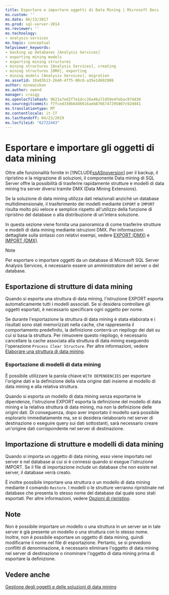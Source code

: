 ```yaml
---
title: Esportare e importare oggetti di Data Mining | Microsoft Docs
ms.custom: ''
ms.date: 06/13/2017
ms.prod: sql-server-2014
ms.reviewer: ''
ms.technology:
- analysis-services
ms.topic: conceptual
helpviewer_keywords:
- backing up databases [Analysis Services]
- exporting mining models
- exporting mining structures
- mining structures [Analysis Services], creating
- mining structures [DMX], exporting
- mining models [Analysis Services], migration
ms.assetid: 10a83b13-2640-4ff5-80c8-a35e1d692908
author: minewiskan
ms.author: owend
manager: craigg
ms.openlocfilehash: 9621a7ed2f7e1dcc26a46a71d59e4febac974d38
ms.sourcegitcommit: f7fced330b64d6616aeb8766747295807c92dd41
ms.translationtype: MT
ms.contentlocale: it-IT
ms.lasthandoff: 04/23/2019
ms.locfileid: "62722443"
---
```

# <a name="export-and-import-data-mining-objects"></a>Esportare e importare gli oggetti di data mining
  Oltre alle funzionalità fornite in [!INCLUDE[ssASnoversion](../../includes/ssasnoversion-md.md)] per il backup, il ripristino e la migrazione di soluzioni, il componente Data mining di SQL Server offre la possibilità di trasferire rapidamente strutture e modelli di data mining tra server diversi tramite DMX (Data Mining Extensions).  
  
 Se la soluzione di data mining utilizza dati relazionali anziché un database multidimensionale, il trasferimento dei modelli mediante `EXPORT` e `IMPORT` risulta molto più veloce e semplice rispetto all'utilizzo della funzione di ripristino del database o alla distribuzione di un'intera soluzione.  
  
 In questa sezione viene fornita una panoramica di come trasferire strutture e modelli di data mining mediante istruzioni DMX. Per informazioni dettagliate sulla sintassi con relativi esempi, vedere [EXPORT &#40;DMX&#41;](/sql/dmx/export-dmx) e [IMPORT &#40;DMX&#41;](/sql/dmx/import-dmx).  
  
> [!NOTE]  
>  Per esportare o importare oggetti da un database di Microsoft SQL Server Analysis Services, è necessario essere un amministratore del server o del database.  
  
## <a name="exporting-data-mining-structures"></a>Esportazione di strutture di data mining  
 Quando si esporta una struttura di data mining, l'istruzione EXPORT esporta automaticamente tutti i modelli associati. Se si desidera controllare gli oggetti esportati, è necessario specificare ogni oggetto per nome.  
  
 Se durante l'esportazione la struttura di data mining è stata elaborata e i risultati sono stati memorizzati nella cache, che rappresenta il comportamento predefinito, la definizione conterrà un riepilogo dei dati su cui si basa la struttura. Per rimuovere questo riepilogo, è necessario cancellare la cache associata alla struttura di data mining eseguendo l'operazione `Process Clear Structure`. Per altre informazioni, vedere [Elaborare una struttura di data mining](process-a-mining-structure.md).  
  
### <a name="exporting-data-mining-models"></a>Esportazione di modelli di data mining  
 È possibile utilizzare la parola chiave `WITH DEPENDENCIES` per esportare l'origine dati e la definizione della vista origine dati insieme al modello di data mining e alla relativa struttura.  
  
 Quando si esporta un modello di data mining senza esportarne le dipendenze, l'istruzione EXPORT esporta la definizione del modello di data mining e la relativa struttura di data mining, ma non la definizione delle origini dati. Di conseguenza, dopo aver importato il modello sarà possibile esplorarlo immediatamente ma, se si desidera rielaborarlo nel server di destinazione o eseguire query sui dati sottostanti, sarà necessario creare un'origine dati corrispondente nel server di destinazione.  
  
## <a name="importing-data-mining-structures-and-models"></a>Importazione di strutture e modelli di data mining  
 Quando si importa un oggetto di data mining, esso viene importato nel server e nel database ai cui si è connessi quando si esegue l'istruzione IMPORT. Se il file di importazione include un database che non esiste nel server, il database verrà creato.  
  
 È inoltre possibile importare una struttura o un modello di data mining mediante il comando `Restore`. I modelli o le strutture verranno ripristinate nel database che presenta lo stesso nome del database dal quale sono stati esportati. Per altre informazioni, vedere [Opzioni di ripristino](../multidimensional-models/restore-options.md).  
  
## <a name="remarks"></a>Note  
 Non è possibile importare un modello o una struttura in un server se in tale server è già presente un modello o una struttura con lo stesso nome. Inoltre, non è possibile esportare un oggetto di data mining, quindi modificarne il nome nel file di esportazione. Pertanto, se si prevedono conflitti di denominazione, è necessario eliminare l'oggetto di data mining nel server di destinazione o rinominare l'oggetto di data mining prima di esportare la definizione.  
  
## <a name="see-also"></a>Vedere anche  
 [Gestione degli oggetti e delle soluzioni di data mining](management-of-data-mining-solutions-and-objects.md)  
  
  
